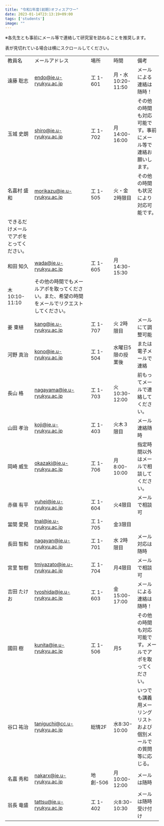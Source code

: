 ```yaml
---
title: "令和1年度(前期)オフィスアワー"
date: 2023-01-14T23:13:19+09:00
tags: ['students']
image: ""
---
```

※各先生とも事前にメール等で連絡して研究室を訪ねることを推奨します。  

表が見切れている場合は横にスクロールしてください。





|  |  |  |  |  |
| --- | --- | --- | --- | --- |
| 教員名 | メールアドレス | 場所 | 時間 | 備考 |
| 遠藤 聡志 | endo@ie.u-ryukyu.ac.jp | 工 1-601 | 月・水 10:20-11:50 | メールによる連絡は随時！ |
| 玉城 史朗 | shiro@ie.u-ryukyu.ac.jp | 工 1-702 | 月 14:00-16:00 | その他の時間も対応可能です。事前にメール等で連絡お願いします。 |
| 名嘉村 盛和 | morikazu@ie.u-ryukyu.ac.jp | 工 1-505 | 火・金 2時限目 | その他の時間も状況により対応可能です。
できるだけメールでアポをとってください。 |
| 和田 知久 | wada@ie.u-ryukyu.ac.jp | 工 1-605 | 月 14:30-15:30
木 10:10-11:10 | その他の時間でもメールアポを取ってください。また、希望の時間をメールでリクエストしてください。 |
| 姜 東植 | kang@ie.u-ryukyu.ac.jp | 工 1-707 | 火 2時限目 | メールにて調整可能 |
| 河野 真治 | kono@ie.u-ryukyu.ac.jp | 工 1-504 | 水曜日5限の授業後 | または電子メールで連絡 |
| 長山 格 | nagayama@ie.u-ryukyu.ac.jp | 工 1-703 | 火10:30-12:00 | 前もってメールで連絡してください。 |
| 山田 孝治 | koji@ie.u-ryukyu.ac.jp | 工 1-403 | 火木３限目 | メール連絡随時 |
| 岡崎 威生 | okazaki@ie.u-ryukyu.ac.jp | 工 1-706 | 月  8:00-10:00 | 指定時間以外はメールで相談してください。 |
| 赤嶺 有平 | yuhei@ie.u-ryukyu.ac.jp | 工 1-604 | 火4限目 | メールで相談可 |
| 當間 愛晃 | tnal@ie.u-ryukyu.ac.jp | 工 1-705 | 金3限目 |  |
| 長田 智和 | nagayan@ie.u-ryukyu.ac.jp | 工 1-701 | 水 2時限目 | メール対応は随時 |
| 宮里 智樹 | tmiyazato@ie.u-ryukyu.ac.jp | 工 1-704 | 月4限目 | メールで相談可 |
| 吉田 たけお | tyoshida@ie.u-ryukyu.ac.jp | 工 1-603 | 金 15:00-17:00 | メールによる連絡は随時！ |
| 國田 樹 | kunita@ie.u-ryukyu.ac.jp | 工 1-506 | 月5 | その他の時間も対応可能です。メールでアポを取ってください。 |
| 谷口 祐治 | taniguchi@cc.u-ryukyu.ac.jp | 総情2F | 水8:30-10:00 | いつでも講義用メーリングリストおよび個別メールでの質問等に応じる。 |
| 名嘉 秀和 | nakarx@ie.u-ryukyu.ac.jp | 地創-506 | 月10:00-12:00 | メールは随時 |
| 翁長 竜盛 | tattsu@ie.u-ryukyu.ac.jp | 工 1-402 | 火8:30-10:30 | メールは随時受け付け |



 


